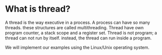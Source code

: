 # What is thread?
A thread is the way executive in a process. A process can have so many threads. these structures are called multithreading.
Thread have own program counter, a stack scope and a register set. Thread is not program; a thread can not run by itself. instead, the thread can run inside a program.

We will implement our examples using the Linux/Unix operating system.
